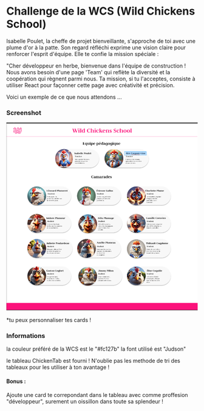 # Challenge de la WCS (Wild Chickens School)

Isabelle Poulet, la cheffe de projet bienveillante, s'approche de toi avec une plume d'or à la patte. Son regard réfléchi exprime une vision claire pour renforcer l'esprit d'équipe. Elle te confie la mission spéciale :

"Cher développeur en herbe, bienvenue dans l'équipe de construction ! Nous avons besoin d'une page 'Team' qui reflète la diversité et la coopération qui règnent parmi nous. Ta mission, si tu l'acceptes, consiste à utiliser React pour façonner cette page avec créativité et précision.

Voici un exemple de ce que nous attendons ...

### Screenshot

![](./ScreenWCS.png)

\*tu peux personnaliser tes cards !

### Informations

la couleur préféré de la WCS est le "#fc127b"
la font utilisé est "Judson"

le tableau ChickenTab est fourni ! N'oublie pas les methode de tri des tableaux pour les utiliser à ton avantage !

#### Bonus :

Ajoute une card te correpondant dans le tableau avec comme proffesion "développeur", surement un oissillon dans toute sa splendeur !
